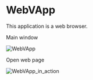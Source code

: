 # WebVApp
This application is a web browser.

Main window

![WebVApp](https://user-images.githubusercontent.com/64738687/167291092-7a562884-0866-402a-8982-89dba030937c.PNG)

Open web page

![WebVApp_in_action](https://user-images.githubusercontent.com/64738687/171486728-e9a4f5dc-41ec-4eec-8506-655254331e69.png)
